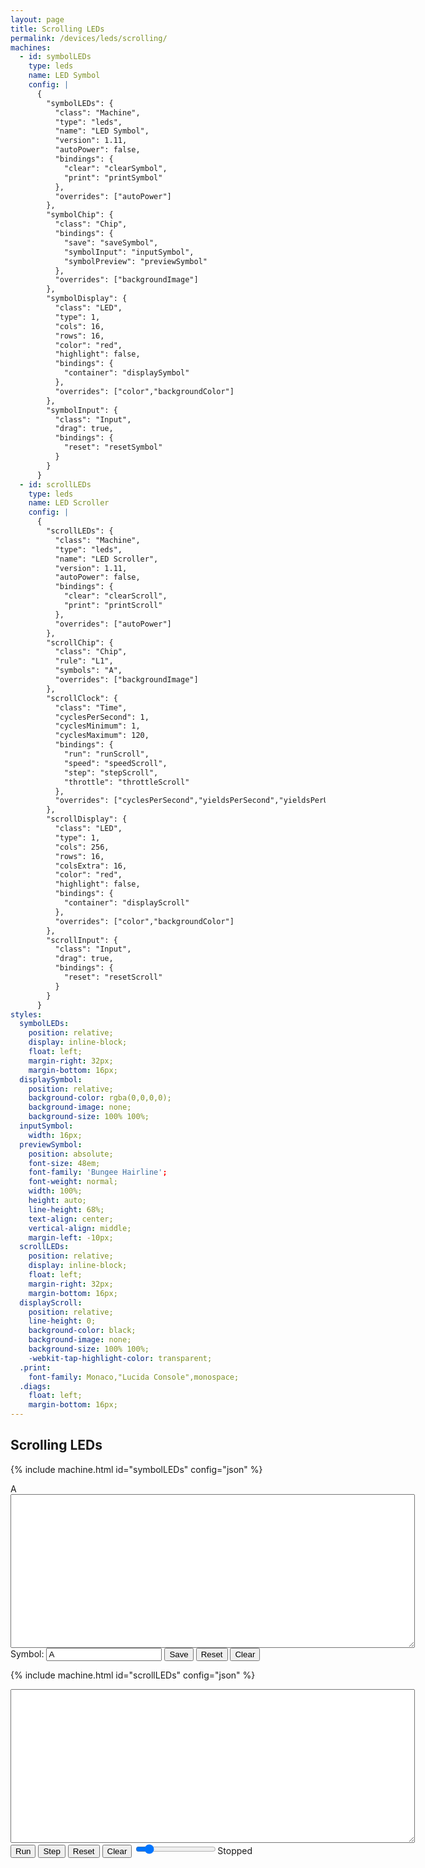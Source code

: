 ```yaml
---
layout: page
title: Scrolling LEDs
permalink: /devices/leds/scrolling/
machines:
  - id: symbolLEDs
    type: leds
    name: LED Symbol
    config: |
      {
        "symbolLEDs": {
          "class": "Machine",
          "type": "leds",
          "name": "LED Symbol",
          "version": 1.11,
          "autoPower": false,
          "bindings": {
            "clear": "clearSymbol",
            "print": "printSymbol"
          },
          "overrides": ["autoPower"]
        },
        "symbolChip": {
          "class": "Chip",
          "bindings": {
            "save": "saveSymbol",
            "symbolInput": "inputSymbol",
            "symbolPreview": "previewSymbol"
          },
          "overrides": ["backgroundImage"]
        },
        "symbolDisplay": {
          "class": "LED",
          "type": 1,
          "cols": 16,
          "rows": 16,
          "color": "red",
          "highlight": false,
          "bindings": {
            "container": "displaySymbol"
          },
          "overrides": ["color","backgroundColor"]
        },
        "symbolInput": {
          "class": "Input",
          "drag": true,
          "bindings": {
            "reset": "resetSymbol"
          }
        }
      }
  - id: scrollLEDs
    type: leds
    name: LED Scroller
    config: |
      {
        "scrollLEDs": {
          "class": "Machine",
          "type": "leds",
          "name": "LED Scroller",
          "version": 1.11,
          "autoPower": false,
          "bindings": {
            "clear": "clearScroll",
            "print": "printScroll"
          },
          "overrides": ["autoPower"]
        },
        "scrollChip": {
          "class": "Chip",
          "rule": "L1",
          "symbols": "A",
          "overrides": ["backgroundImage"]
        },
        "scrollClock": {
          "class": "Time",
          "cyclesPerSecond": 1,
          "cyclesMinimum": 1,
          "cyclesMaximum": 120,
          "bindings": {
            "run": "runScroll",
            "speed": "speedScroll",
            "step": "stepScroll",
            "throttle": "throttleScroll"
          },
          "overrides": ["cyclesPerSecond","yieldsPerSecond","yieldsPerUpdate","cyclesMinimum","cyclesMaximum","requestAnimationFrame"]
        },
        "scrollDisplay": {
          "class": "LED",
          "type": 1,
          "cols": 256,
          "rows": 16,
          "colsExtra": 16,
          "color": "red",
          "highlight": false,
          "bindings": {
            "container": "displayScroll"
          },
          "overrides": ["color","backgroundColor"]
        },
        "scrollInput": {
          "class": "Input",
          "drag": true,
          "bindings": {
            "reset": "resetScroll"
          }
        }
      }
styles:
  symbolLEDs:
    position: relative;
    display: inline-block;
    float: left;
    margin-right: 32px;
    margin-bottom: 16px;
  displaySymbol:
    position: relative;
    background-color: rgba(0,0,0,0);
    background-image: none;
    background-size: 100% 100%;
  inputSymbol:
    width: 16px;
  previewSymbol:
    position: absolute;
    font-size: 48em;
	font-family: 'Bungee Hairline';
	font-weight: normal;
    width: 100%;
    height: auto;
    line-height: 68%;
    text-align: center;
    vertical-align: middle;
    margin-left: -10px;
  scrollLEDs:
    position: relative;
    display: inline-block;
    float: left;
    margin-right: 32px;
    margin-bottom: 16px;
  displayScroll:
    position: relative;
    line-height: 0;
    background-color: black;
    background-image: none;
    background-size: 100% 100%;
	-webkit-tap-highlight-color: transparent;
  .print:
    font-family: Monaco,"Lucida Console",monospace;
  .diags:
    float: left;
    margin-bottom: 16px;
---
```


Scrolling LEDs
--------------

{% include machine.html id="symbolLEDs" config="json" %}

<div id="symbolLEDs">
  <div id="previewSymbol">A</div>
  <div id="displaySymbol"></div>
</div>
<div class="diags">
  <div>
    <textarea id="printSymbol" class="print" cols="78" rows="16"></textarea>
  </div>
  Symbol: <input id="inputSymbol" type="text" value="A"/>
  <button id="saveSymbol">Save</button>
  <button id="resetSymbol">Reset</button>
  <button id="clearSymbol">Clear</button>
</div>

{% include machine.html id="scrollLEDs" config="json" %}

<div id="scrollLEDs">
  <div id="displayScroll"></div>
</div>
<div class="diags">
  <div>
    <textarea id="printScroll" class="print" cols="78" rows="16"></textarea>
  </div>
  <button id="runScroll">Run</button>
  <button id="stepScroll">Step</button>
  <button id="resetScroll">Reset</button>
  <button id="clearScroll">Clear</button>
  <input type="range" min="1" max="120" value="15" class="slider" id="throttleScroll"><span id="speedScroll">Stopped</span>
</div>
